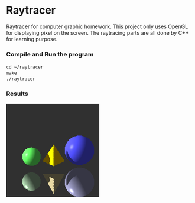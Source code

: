 # Raytracer
Raytracer for computer graphic homework. This project only uses OpenGL for displaying pixel on the screen. 
The raytracing parts are all done by C++ for learning purpose. 

### Compile and Run the program
```
cd ~/raytracer
make
./raytracer
```
### Results
![](demo_image.png)
